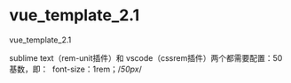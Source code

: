 # vue_template_2.1
vue_template_2.1

sublime text（rem-unit插件）和 vscode（cssrem插件）两个都需要配置：50基数，即：
  font-size：1rem；/*50px*/
